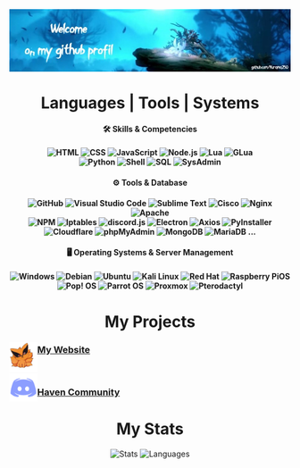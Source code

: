 <img align="center" width="1000" src="https://github.com/Kurama250/Kurama250/blob/main/img/ori.jpg">
<h1 align="center">Languages | Tools | Systems</h1>

<h4 align="center">🛠️ Skills & Competencies</h4>
<h4 align="center">
    <img src="https://img.shields.io/badge/HTML-E34F26?style=flat-square&logo=html5&logoColor=white" alt="HTML">
    <img src="https://img.shields.io/badge/CSS-1572B6?style=flat-square&logo=css3&logoColor=white" alt="CSS">
    <img src="https://img.shields.io/badge/JavaScript-F7DF1E?style=flat-square&logo=javascript&logoColor=black" alt="JavaScript">
    <img src="https://img.shields.io/badge/Node.js-339933?style=flat-square&logo=nodedotjs&logoColor=white" alt="Node.js">
    <img src="https://img.shields.io/badge/Lua-007ACC?style=flat-square&logo=lua&logoColor=white" alt="Lua">
    <img src="https://img.shields.io/badge/GLua-AEAE00?style=flat-square&logo=lua&logoColor=white" alt="GLua"><br>
    <img src="https://img.shields.io/badge/Python-3776AB?style=flat-square&logo=python&logoColor=white" alt="Python">
    <img src="https://img.shields.io/badge/Shell-4EAA25?style=flat-square&logo=gnu-bash&logoColor=white" alt="Shell">
    <img src="https://img.shields.io/badge/SQL-4479A1?style=flat-square&logo=sqlite&logoColor=white" alt="SQL">
    <img src="https://img.shields.io/badge/SysAdmin-000000?style=flat-square&logo=linux&logoColor=white" alt="SysAdmin">
</h4>

<h4 align="center">⚙️ Tools & Database</h4>
<h4 align="center">
    <img src="https://img.shields.io/badge/GitHub-181717?style=flat-square&logo=github&logoColor=white" alt="GitHub">
    <img src="https://img.shields.io/badge/Visual%20Studio%20Code-007ACC?style=flat-square&logo=visual-studio-code&logoColor=white" alt="Visual Studio Code">
    <img src="https://img.shields.io/badge/Sublime%20Text-FF9800?style=flat-square&logo=sublime-text&logoColor=white" alt="Sublime Text"> 
    <img src="https://img.shields.io/badge/Cisco-1BA0D7?style=flat-square&logo=cisco&logoColor=white" alt="Cisco">
    <img src="https://img.shields.io/badge/Nginx-269539?style=flat-square&logo=nginx&logoColor=white" alt="Nginx">
    <img src="https://img.shields.io/badge/Apache-D22128?style=flat-square&logo=apache&logoColor=white" alt="Apache"><br>
    <img src="https://img.shields.io/badge/npm-CB3837?style=flat-square&logo=npm&logoColor=white" alt="NPM">
    <img src="https://img.shields.io/badge/Iptables-4A4A4A?style=flat-square&logo=linux&logoColor=white" alt="Iptables">
    <img src="https://img.shields.io/badge/discord.js-738ADB?style=flat-square&logo=discord&logoColor=white" alt="discord.js">
    <img src="https://img.shields.io/badge/Electron-47848F?style=flat-square&logo=electron&logoColor=white" alt="Electron">
    <img src="https://img.shields.io/badge/Axios-5A29E4?style=flat-square&logo=axios&logoColor=white" alt="Axios">
    <img src="https://img.shields.io/badge/PyInstaller-3776AB?style=flat-square&logo=python&logoColor=white" alt="PyInstaller"><br>
    <img src="https://img.shields.io/badge/Cloudflare-F38020?style=flat-square&logo=Cloudflare&logoColor=white" alt="Cloudflare">
    <img src="https://img.shields.io/badge/phpMyAdmin-6C78AF?style=flat-square&logo=phpmyadmin&logoColor=white" alt="phpMyAdmin">
    <img src="https://img.shields.io/badge/MongoDB-47A248?style=flat-square&logo=mongodb&logoColor=white" alt="MongoDB">
    <img src="https://img.shields.io/badge/MariaDB-003545?style=flat-square&logo=mariadb&logoColor=white" alt="MariaDB"> ...
</h4>

<h4 align="center">🖥️ Operating Systems & Server Management</h4>
<h4 align="center">
    <img src="https://img.shields.io/badge/Windows-0078D6?style=flat-square&logo=windows&logoColor=white" alt="Windows">
    <img src="https://img.shields.io/badge/Debian-A81D33?style=flat-square&logo=debian&logoColor=white" alt="Debian">
    <img src="https://img.shields.io/badge/Ubuntu-E95420?style=flat-square&logo=ubuntu&logoColor=white" alt="Ubuntu">
    <img src="https://img.shields.io/badge/Kali%20Linux-557C94?style=flat-square&logo=kalilinux&logoColor=white" alt="Kali Linux">
    <img src="https://img.shields.io/badge/Red%20Hat-EE0000?style=flat-square&logo=redhat&logoColor=white" alt="Red Hat">
    <img src="https://img.shields.io/badge/Raspberry%20PiOS-C51A4A?style=flat-square&logo=raspberrypi&logoColor=white" alt="Raspberry PiOS"><br>
    <img src="https://img.shields.io/badge/Pop!_OS-48B9C7?style=flat-square&logo=popos&logoColor=white" alt="Pop! OS">
    <img src="https://img.shields.io/badge/Parrot%20OS-50C878?style=flat-square&logo=linux&logoColor=white" alt="Parrot OS">
    <img src="https://img.shields.io/badge/Proxmox-000000?style=flat-square&logo=proxmox&logoColor=white" alt="Proxmox">
    <img src="https://img.shields.io/badge/Pterodactyl-8F7B71?style=flat-square&logo=pterodactyl&logoColor=white" alt="Pterodactyl">
</h4>

<h1 align="center">My Projects</h1>
  <img width="50" align="left" src="https://github.com/Kurama250/Kurama250/blob/main/img/kurama.jpg">
    <h3><a href="https://kurama.info">My Website</a></h3><br>
  <img width="50" align="left" src="https://github.com/Kurama250/Kurama250/blob/main/img/discord.png">
    <h3><a href="https://discord.gg/haven-community-719636606105026641">Haven Community</a></h3>

<h1 align="center">My Stats</h1>
<p align="center">
    <img height="180em" src="https://github-readme-stats.vercel.app/api?username=skykiller099&theme=radical" alt="Stats">
    <img height="180em" src="https://github-readme-stats-eight-theta.vercel.app/api/top-langs/?username=skykiller099&layout=compact&langs_count=8&theme=radical" alt="Languages">
</p>

